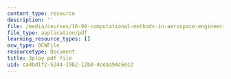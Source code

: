 ```yaml
---
content_type: resource
description: ''
file: /media/courses/16-90-computational-methods-in-aerospace-engineering-spring-2014/ca4bd1f2524419b212b04ceaa94c6ec2_xOtkiBPbE.pdf
file_type: application/pdf
learning_resource_types: []
ocw_type: OCWFile
resourcetype: Document
title: 3play pdf file
uid: ca4bd1f2-5244-19b2-12b0-4ceaa94c6ec2
---
```

